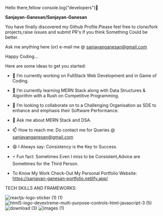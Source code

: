 Hello there,fellow
console.log("developers")👋


**Sanjayan-Ganesan/Sanjayan-Ganesan** 

You have finally discovered my Github Profile.Please feel free to clone/fork projects,raise issues and submit PR's if you think Something Could be better.

Ask me anything here (or) e-mail me @ sanjayanganesan@gmail.com

Happy Coding...

Here are some ideas to get you started:

- 🔭 I’m currently working on FullStack Web Development and in Game of Coding.


- 🌱 I’m currently learning MERN Stack along with Data Structures & Algorithm with a Rush on Competitive Programming.


- 👯 I’m looking to collaborate on to a Challenging Organisation as SDE to enhance and emphasis their Software Performance.


- 💬 Ask me about MERN Stack and DSA.


- 📫 How to reach me: Do contact me for Queries @ sanjayanganesan@gmail.com


- 😄 I Always say: Consistency is the Key to Success.


- ⚡ Fun fact: Sometimes Even I miss to be Consistent,Advice are Sometimes for the Third Person.

- To Know My Work Check-Out My Personal Portfolio Website: https://sanjayan-ganesan-portfolio.netlify.app/

TECH SKILLS AND FRAMEWORKS:

![reactjs-logo-sticker (1) (1)](https://user-images.githubusercontent.com/97502651/171917003-0a022638-da24-4efd-9f49-7c631a8c628d.jpg)    ![html5-logo-devextreme-multi-purpose-controls-html-javascript-3 (5)](https://user-images.githubusercontent.com/97502651/171917508-4e2f94a6-3326-4637-85da-037a94ce5586.jpg)  ![download (3)](https://user-images.githubusercontent.com/97502651/171918339-c233288e-1588-4379-b19e-038b49c0697a.jpg) ![images (1)](https://user-images.githubusercontent.com/97502651/171918670-fa67239a-bda7-4a63-a97a-ede7219fc734.jpg)










